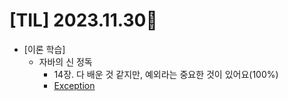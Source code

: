 # [TIL] 2023.11.30📒

* [이론 학습]
  * 자바의 신 정독
    * 14장. 다 배운 것 같지만, 예외라는 중요한 것이 있어요(100%)
     * [Exception](../JavaStudy/exception.md)
